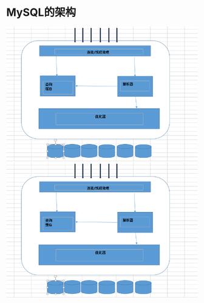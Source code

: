 # MySQL的架构
![拓扑图](images/数据库架构.PNG)
![拓扑图](https://github.com/chenanddom/HighPerformanceMySQL/blob/master/images/%E6%95%B0%E6%8D%AE%E5%BA%93%E6%9E%B6%E6%9E%84.PNG?raw=true)
